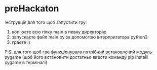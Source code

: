 # preHackaton
Інструкція для того щоб запустити гру:
1) копіюєте всю гілку main в певну директорію
2) запускаєте файл main.py за допомогою інтерпритатора python3
3) граєте :)

P.S. для того щоб гра функціонувала потрібний встановлений модуль pygame
(щоб його встановити достатньо ввести команду pip installl pygame в терміналі)
